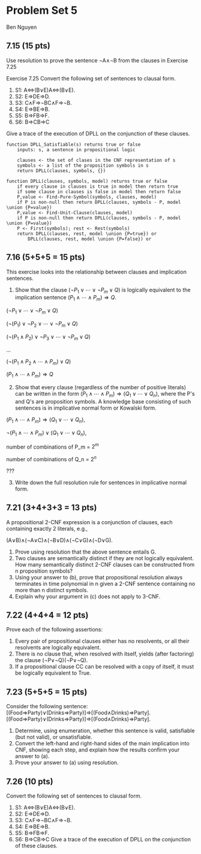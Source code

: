 # Problem Set 5

Ben Nguyen

## 7.15 (15 pts)
Use resolution to prove the sentence ¬A∧¬B from the clauses in Exercise 7.25

Exercise 7.25
Convert the following set of sentences to clausal form.
1. S1: A⇔(B∨E)A⇔(B∨E).
2. S2: E⇒DE⇒D.
3. S3: C∧F⇒¬BC∧F⇒¬B.
4. S4: E⇒BE⇒B.
5. S5: B⇒FB⇒F.
6. S6: B⇒CB⇒C

Give a trace of the execution of DPLL on the conjunction of these clauses.

```
function DPLL_Satisfiable(s) returns true or false
    inputs: s, a sentence in propositional logic

    clauses <- the set of clases in the CNF representation of s
    symbols <- a list of the proposition symbols in s
    return DPLL(clauses, symbols, {})

function DPLL(clauses, symbols, model) returns true or false
    if every clause in clauses is true in model then return true
    if some clause in clauses is false in model then return false
    P,value <- Find-Pure-Symbol(symbols, clauses, model)
    if P is non-null then return DPLL(clauses, symbols - P, model \union {P=value})
    P,value <- Find-Unit-Clause(clauses, model)
    if P is non-null then return DPLL(clauses, symbols - P, model \union {P=value})
    P <- First(symbols); rest <- Rest(symbols)
    return DPLL(clauses, rest, model \union {P=true}) or
        DPLL(clauses, rest, model \union {P=false}) or
```

## 7.16 (5+5+5 = 15 pts)
This exercise looks into the relationship between clauses and implication sentences.
1. Show that the clause $(¬P_1∨⋯∨¬P_m∨Q)$ is logically equivalent to the implication sentence $(P_1∧⋯∧P_m)⇒Q$.

$(¬P_1∨⋯∨¬P_m∨Q)$

$(¬(P_1)∨¬P_2∨⋯∨¬P_m∨Q)$

$(¬(P_1∧P_2)∨¬P_3∨⋯∨¬P_m∨Q)$

...

$(¬(P_1∧P_2∧⋯∧P_m)∨Q)$

$(P_1∧⋯∧P_m)⇒Q$

2. Show that every clause (regardless of the number of positive literals) can be written in the form $(P_1∧⋯∧P_m)⇒(Q_1∨⋯∨Q_n)$, where the P's and Q's are proposition symbols. A knowledge base consisting of such sentences is in implicative normal form or Kowalski form.

$(P_1∧⋯∧P_m)⇒(Q_1∨⋯∨Q_n)$,

$¬(P_1∧⋯∧P_m)∨(Q_1∨⋯∨Q_n)$,

number of combinations of P_m = $2^m$

number of combinations of Q_n = $2^n$

???

3. Write down the full resolution rule for sentences in implicative normal form.
## 7.21 (3+4+3+3 = 13 pts)
A propositional 2-CNF expression is a conjunction of clauses, each containing exactly 2 literals, e.g.,

(A∨B)∧(¬A∨C)∧(¬B∨D)∧(¬C∨G)∧(¬D∨G).

1. Prove using resolution that the above sentence entails G.
2. Two clauses are semantically distinct if they are not logically equivalent. How many semantically distinct 2-CNF clauses can be constructed from n proposition symbols?
3. Using your answer to (b), prove that propositional resolution always terminates in time polynomial in n given a 2-CNF sentence containing no more than n distinct symbols.
4. Explain why your argument in (c) does not apply to 3-CNF.
## 7.22 (4+4+4 = 12 pts)
Prove each of the following assertions:
1. Every pair of propositional clauses either has no resolvents, or all their resolvents are logically equivalent.
2. There is no clause that, when resolved with itself, yields (after factoring) the clause (¬P∨¬Q)(¬P∨¬Q).
3. If a propositional clause CC can be resolved with a copy of itself, it must be logically equivalent to True.
## 7.23 (5+5+5 = 15 pts)
Consider the following sentence:
[(Food⇒Party)∨(Drinks⇒Party)]⇒[(Food∧Drinks)⇒Party].
[(Food⇒Party)∨(Drinks⇒Party)]⇒[(Food∧Drinks)⇒Party].
1. Determine, using enumeration, whether this sentence is valid, satisfiable (but not valid), or unsatisfiable.
2. Convert the left-hand and right-hand sides of the main implication into CNF, showing each step, and explain how the results confirm your answer to (a).
3. Prove your answer to (a) using resolution.
## 7.26 (10 pts)
Convert the following set of sentences to clausal form.
1. S1: A⇔(B∨E)A⇔(B∨E).
2. S2: E⇒DE⇒D.
3. S3: C∧F⇒¬BC∧F⇒¬B.
4. S4: E⇒BE⇒B.
5. S5: B⇒FB⇒F.
6. S6: B⇒CB⇒C
Give a trace of the execution of DPLL on the conjunction of these clauses.
